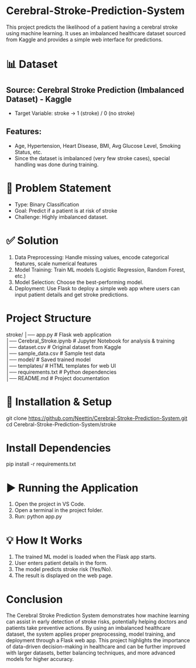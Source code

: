 # Cerebral-Stroke-Prediction-System
This project predicts the likelihood of a patient having a cerebral stroke using machine learning. It uses an imbalanced healthcare dataset sourced from Kaggle and provides a simple web interface for predictions.

# 📊 Dataset
## Source: Cerebral Stroke Prediction (Imbalanced Dataset) - Kaggle
- Target Variable: stroke → 1 (stroke) / 0 (no stroke)
## Features:
- Age, Hypertension, Heart Disease, BMI, Avg Glucose Level, Smoking Status, etc.
- Since the dataset is imbalanced (very few stroke cases), special handling was done during training.

# 🏥 Problem Statement
- Type: Binary Classification
- Goal: Predict if a patient is at risk of stroke
- Challenge: Highly imbalanced dataset.

# ✅ Solution
1. Data Preprocessing: Handle missing values, encode categorical features, scale numerical features
2. Model Training: Train ML models (Logistic Regression, Random Forest, etc.)
3. Model Selection: Choose the best-performing model.
4. Deployment: Use Flask to deploy a simple web app where users can input patient details and get stroke predictions.

# Project Structure
stroke/
│── app.py                # Flask web application  
│── Cerebral_Stroke.ipynb # Jupyter Notebook for analysis & training  
│── dataset.csv           # Original dataset from Kaggle  
│── sample_data.csv       # Sample test data  
│── model/                # Saved trained model  
│── templates/            # HTML templates for web UI  
│── requirements.txt      # Python dependencies  
│── README.md             # Project documentation  

# 🚀 Installation & Setup
git clone https://github.com/Neettin/Cerebral-Stroke-Prediction-System.git
cd Cerebral-Stroke-Prediction-System/stroke

# Install Dependencies
pip install -r requirements.txt

# ▶️ Running the Application
1. Open the project in VS Code.
2. Open a terminal in the project folder.
3. Run:
   python app.py
   
# 💡 How It Works
1. The trained ML model is loaded when the Flask app starts.
2. User enters patient details in the form.
3. The model predicts stroke risk (Yes/No).
4. The result is displayed on the web page.

# Conclusion
The Cerebral Stroke Prediction System demonstrates how machine learning can assist in early detection of stroke risks, potentially helping doctors and patients take preventive actions. By using an imbalanced healthcare dataset, the system applies proper preprocessing, model training, and deployment through a Flask web app.
This project highlights the importance of data-driven decision-making in healthcare and can be further improved with larger datasets, better balancing techniques, and more advanced models for higher accuracy.

